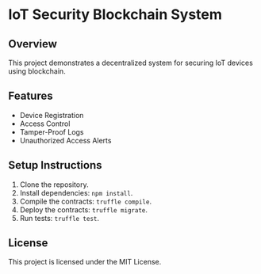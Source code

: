 
# IoT Security Blockchain System

## Overview

This project demonstrates a decentralized system for securing IoT devices using blockchain.

## Features

- Device Registration
- Access Control
- Tamper-Proof Logs
- Unauthorized Access Alerts

## Setup Instructions

1. Clone the repository.
2. Install dependencies: `npm install`.
3. Compile the contracts: `truffle compile`.
4. Deploy the contracts: `truffle migrate`.
5. Run tests: `truffle test`.

## License

This project is licensed under the MIT License.
